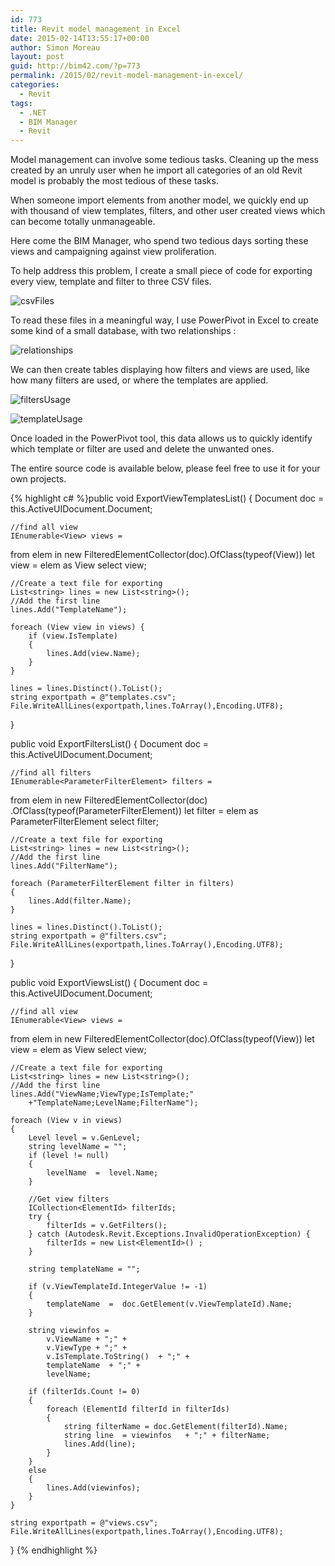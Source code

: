 ```yaml
---
id: 773
title: Revit model management in Excel
date: 2015-02-14T13:55:17+00:00
author: Simon Moreau
layout: post
guid: http://bim42.com/?p=773
permalink: /2015/02/revit-model-management-in-excel/
categories:
  - Revit
tags:
  - .NET
  - BIM Manager
  - Revit
---
```

Model management can involve some tedious tasks. Cleaning up the mess created by an unruly user when he import all categories of an old Revit model is probably the most tedious of these tasks.

When someone import elements from another model, we quickly end up with thousand of view templates, filters, and other user created views which can become totally unmanageable.

Here come the BIM Manager, who spend two tedious days sorting these views and campaigning against view proliferation.

To help address this problem, I create a small piece of code for exporting every view, template and filter to three CSV files.

![csvFiles](http://bim42.com/wp-content/uploads/2015/02/csvFiles.png)

To read these files in a meaningful way, I use PowerPivot in Excel to create some kind of a small database, with two relationships :

![relationships](http://bim42.com/wp-content/uploads/2015/02/relationships.png)

We can then create tables displaying how filters and views are used, like how many filters are used, or where the templates are applied.

![filtersUsage](http://bim42.com/wp-content/uploads/2015/02/filtersUsage.png)

![templateUsage](http://bim42.com/wp-content/uploads/2015/02/templateUsage.png)

Once loaded in the PowerPivot tool, this data allows us to quickly identify which template or filter are used and delete the unwanted ones.

The entire source code is available below, please feel free to use it for your own projects.

{% highlight c# %}public void ExportViewTemplatesList()
{
	Document doc = this.ActiveUIDocument.Document;
			
	//find all view
	IEnumerable<View> views = 
from elem in new FilteredElementCollector(doc).OfClass(typeof(View))
let view = elem as View
select view;
			
	//Create a text file for exporting
	List<string> lines = new List<string>();
	//Add the first line
	lines.Add("TemplateName");
			
	foreach (View view in views) {
		if (view.IsTemplate)
		{
			lines.Add(view.Name);
		}
	}
			
	lines = lines.Distinct().ToList();
	string exportpath = @"templates.csv";
	File.WriteAllLines(exportpath,lines.ToArray(),Encoding.UTF8);
}

public void ExportFiltersList()
{
	Document doc = this.ActiveUIDocument.Document;
			
	//find all filters
	IEnumerable<ParameterFilterElement> filters = 
from elem in new FilteredElementCollector(doc)
.OfClass(typeof(ParameterFilterElement))
let filter = elem as ParameterFilterElement
select filter;
			
	//Create a text file for exporting
	List<string> lines = new List<string>();
	//Add the first line
	lines.Add("FilterName");
			
	foreach (ParameterFilterElement filter in filters) 
	{
		lines.Add(filter.Name);
	}
			
	lines = lines.Distinct().ToList();
	string exportpath = @"filters.csv";
	File.WriteAllLines(exportpath,lines.ToArray(),Encoding.UTF8);
}

public void ExportViewsList()
{
	Document doc = this.ActiveUIDocument.Document;
			
	//find all view
	IEnumerable<View> views = 
from elem in new FilteredElementCollector(doc).OfClass(typeof(View))
let view = elem as View
select view;
			
	//Create a text file for exporting
	List<string> lines = new List<string>();
	//Add the first line
	lines.Add("ViewName;ViewType;IsTemplate;"
		+"TemplateName;LevelName;FilterName");
			
	foreach (View v in views) 
	{
		Level level = v.GenLevel;	
		string levelName = "";
		if (level != null)
		{
			levelName  =  level.Name;
		}
		
		//Get view filters
		ICollection<ElementId> filterIds;
		try {
			filterIds = v.GetFilters();
		} catch (Autodesk.Revit.Exceptions.InvalidOperationException) {
			filterIds = new List<ElementId>() ;
		}
				
		string templateName = "";
				
		if (v.ViewTemplateId.IntegerValue != -1)
		{
			templateName  =  doc.GetElement(v.ViewTemplateId).Name;
		}
				
		string viewinfos =
			v.ViewName + ";" +
			v.ViewType + ";" +
			v.IsTemplate.ToString()  + ";" +
			templateName  + ";" +
			levelName;
				
		if (filterIds.Count != 0)
		{
			foreach (ElementId filterId in filterIds)
			{
				string filterName = doc.GetElement(filterId).Name;
				string line  = viewinfos   + ";" + filterName;
				lines.Add(line);
			}
		}
		else
		{
			lines.Add(viewinfos);
		}
	}
			
	string exportpath = @"views.csv";
	File.WriteAllLines(exportpath,lines.ToArray(),Encoding.UTF8);
}
{% endhighlight %}